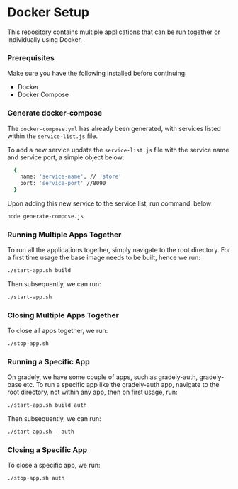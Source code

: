 
# Docker Setup

This repository contains multiple applications that can be run together or individually using Docker.


### Prerequisites

Make sure you have the following installed before continuing:

- Docker
- Docker Compose

### Generate docker-compose

The `docker-compose.yml` has already been generated, with services listed within the `service-list.js` file. 

To add a new service update the `service-list.js` file with the service name and service port, a simple object below:

```bash
  {
    name: 'service-name', // 'store'
    port: 'service-port' //8090
  }
```

Upon adding this new service to the service list, run command. below:

```bash
node generate-compose.js
```

### Running Multiple Apps Together

To run all the applications together, simply navigate to the root directory. For a first time usage the base image needs to be built, hence we run:

```bash
./start-app.sh build
```
Then subsequently, we can run:

```bash
./start-app.sh
```

### Closing Multiple Apps Together

To close all apps together, we run:

```bash
./stop-app.sh
```

### Running a Specific App
On gradely, we have some couple of apps, such as gradely-auth, gradely-base etc. To run a specific app like the gradely-auth app, navigate to the root directory, not within any app, then on first usage, run:

```bash
./start-app.sh build auth
```

Then subsequently, we can run:

```bash
./start-app.sh - auth
```

### Closing a Specific App

To close a specific app, we run:

```bash
./stop-app.sh auth
```